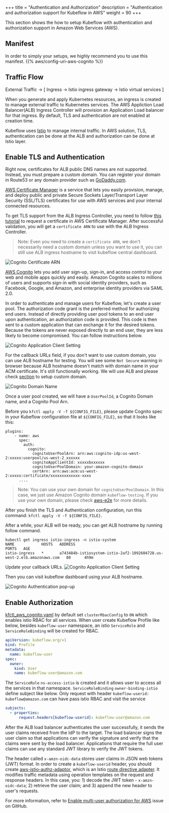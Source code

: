 +++
title = "Authentication and Authorization"
description = "Authentication and authorization support for Kubeflow in AWS"
weight = 90
+++

This section shows the how to setup Kubeflow with authentication and authorization support in Amazon Web Services (AWS).


## Manifest

In order to simply your setups, we highly recommend you to use this manifest.
{{% aws/config-uri-aws-cognito %}}

## Traffic Flow
External Traffic → [ Ingress → Istio ingress gateway → Istio virtual services ]

When you generate and apply Kubernetes resources, an ingress is created to manage external traffic to Kubernetes services. The AWS Appliction Load Balancer(ALB) Ingress Controller will provision an Application Load balancer for that ingress. By default, TLS and authentication are not enabled at creation time.

Kubeflow uses [Istio](https://istio.io/) to manage internal traffic. In AWS solution, TLS, authentication can be done at the ALB and authorization can be done at Istio layer.

## Enable TLS and Authentication

Right now, certificates for ALB public DNS names are not supported. Instead, you must  prepare a custom domain. You can register your domain in Route53 or any domain provider such as [GoDaddy.com](https://www.godaddy.com/).

[AWS Certificate Manager](https://aws.amazon.com/certificate-manager/) is a service that lets you easily provision, manage, and deploy public and private Secure Sockets Layer/Transport Layer Security (SSL/TLS) certificates for use with AWS services and your internal connected resources.

To get TLS support from the ALB Ingress Controller, you need to follow [this tutorial](https://docs.aws.amazon.com/acm/latest/userguide/gs-acm-request-public.html) to request a certificate in AWS Certificate Manager. After successful validation, you will get a `certificate ARN` to use with the ALB Ingress Controller.

> Note: Even you need to create a `certificate ARN`, we don't necessarily need a custom domain unless you want to use it, you can still use ALB ingress hostname to visit kubeflow central dashboard.

<img src="/docs/images/aws/cognito-certarn.png"
  alt="Cognito Certificate ARN"
  class="mt-3 mb-3 border border-info rounded">

[AWS Cognito](https://aws.amazon.com/cognito/) lets you add user sign-up, sign-in, and access control to your web and mobile apps quickly and easily. Amazon Cognito scales to millions of users and supports sign-in with social identity providers, such as Facebook, Google, and Amazon, and enterprise identity providers via SAML 2.0.

In order to authenticate and manage users for Kubeflow, let's create a user pool. The authorization code grant is the preferred method for authorizing end users. Instead of directly providing user pool tokens to an end user upon authentication, an authorization code is provided. This code is then sent to a custom application that can exchange it for the desired tokens. Because the tokens are never exposed directly to an end user, they are less likely to become compromised. You can follow instructions below.

<img src="/docs/images/aws/cognito-alb-domain.png"
  alt="Cognito Application Client Setting"
  class="mt-3 mb-3 border border-info rounded">

For the callback URLs field, if you don't want to use custom domain, you can use ALB hostname for testing. You will see some `Not Secure` warning in browser because ALB hostname doesn't match with domain name in your ACM certificate. It's still functionally working. We will use ALB and please check [section](/docs/aws/custom-domain) to setup custom domain.

<img src="/docs/images/aws/cognito-domain.png"
  alt="Cognito Domain Name"
  class="mt-3 mb-3 border border-info rounded">

Once a user pool created, we will have a `UserPoolId`, a Cognito Domain name, and a Cognito Pool Arn.

Before you `kfctl apply -V -f ${CONFIG_FILE}`, please update Cognito spec in your Kubeflow
configuration file at `${CONFIG_FILE}`, so that it looks like this:

```
plugins:
    - name: aws
      spec:
        auth:
          cognito:
            cognitoUserPoolArn: arn:aws:cognito-idp:us-west-2:xxxxx:userpool/us-west-2_xxxxxx
            cognitoAppClientId: xxxxxbxxxxxx
            cognitoUserPoolDomain: your-amazon-cognito-domain
            certArn: arn:aws:acm:us-west-2:xxxxx:certificate/xxxxxxxxxxxxx-xxxx
      ....
```

> Note: You can use your own domain for `cognitoUserPoolDomain`. In this case, we just use Amazon Cognito domain `kubeflow-testing`. If you use your own domain, please check [aws-e2e](/docs/aws/aws-e2e) for more details.

After you finish the TLS and Authentication configuration, run this command: `kfctl apply -V -f ${CONFIG_FILE}`.

After a while, your ALB will be ready, you can get ALB hostname by running follow command.

```
kubectl get ingress istio-ingress -n istio-system
NAME            HOSTS   ADDRESS                                                                  PORTS   AGE
istio-ingress   *       a743484b-istiosystem-istio-2af2-1092604728.us-west-2.elb.amazonaws.com   80      4h9m
```

Update your callback URLs.
<img src="/docs/images/aws/cognito-alb-domain.png"
  alt="Cognito Application Client Setting"
  class="mt-3 mb-3 border border-info rounded">


Then you can visit kubeflow dashboard using your ALB hostname.

<img src="/docs/images/aws/authentication.png"
  alt="Cognito Authentication pop-up"
  class="mt-3 mb-3 border border-info rounded">


## Enable Authorization

[kfctl_aws_cognito.yaml](https://github.com/kubeflow/manifests/blob/master/kfdef/kfctl_aws_cognito.yaml) by default set `clusterRbacConfig` to `ON` which enables istio RBAC for all services. When user create Kubeflow Profile like below, besides `kubeflow-user` namespace, an istio `ServiceRole` and `ServiceRoleBinding` will be created for RBAC.

```yaml
apiVersion: kubeflow.org/v1
kind: Profile
metadata:
  name: kubeflow-user
spec:
  owner:
    kind: User
    name: kubeflow-user@amazon.com
```

The `ServiceRole` `ns-access-istio` is created and it allows user to access all the services in that namespace. `ServiceRoleBinding` `owner-binding-istio` define subject like below. Only request with header `kubeflow-userid: kubeflow@amazon.com` can have pass istio RBAC and visit the service

```yaml
subjects:
  - properties:
      request.headers[kubeflow-userid]: kubeflow-user@amazon.com
```

After the ALB load balancer authenticates the user successfully, it sends the user claims received from the IdP to the target. The load balancer signs the user claim so that applications can verify the signature and verify that the claims were sent by the load balancer. Applications that require the full user claims can use any standard JWT library to verify the JWT tokens.

The header called `x-amzn-oidc-data` stores user claims in JSON web tokens (JWT) format. In order to create a `kubeflow-userid` header, you should create [aws-istio-authz-adaptor](https://github.com/kubeflow/manifests/tree/master/aws/aws-istio-authz-adaptor), which is an Istio [route directive adapter](https://istio.io/docs/tasks/policy-enforcement/control-headers/). It modifies traffic metadata using operation templates on the request and response headers. In this case, you: 1) decode the JWT token - `x-amzn-oidc-data`; 2) retrieve the user claim; and 3) append the new header to user's requests.

For more information, refer to [Enable multi-user authorization for AWS](https://github.com/kubeflow/kubeflow/issues/4761) issue on GitHub.
